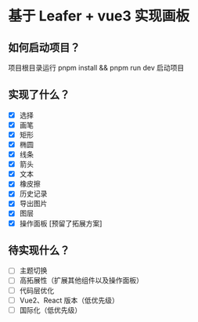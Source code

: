 # 基于 Leafer + vue3 实现画板

## 如何启动项目？

项目根目录运行 pnpm install && pnpm run dev  启动项目&#x20;

## 实现了什么？

- [x] 选择
- [x] 画笔
- [x] 矩形
- [x] 椭圆
- [x] 线条
- [x] 箭头
- [x] 文本
- [x] 橡皮擦
- [x] 历史记录
- [x] 导出图片
- [x] 图层
- [x] 操作面板 \[预留了拓展方案]

## 待实现什么？

- [ ] 主题切换
- [ ] 高拓展性（扩展其他组件以及操作面板）
- [ ] 代码层优化
- [ ] Vue2、React 版本（低优先级）
- [ ] 国际化（低优先级）
